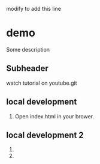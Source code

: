 modify to add this line


# demo
Some description


## Subheader


watch tutorial on youtube.git

## local development
1. Open index.html in your brower.

## local development 2
1.
2. 
